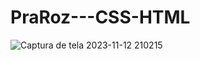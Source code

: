 # PraRoz---CSS-HTML

![Captura de tela 2023-11-12 210215](https://github.com/EvandroPascoal/PraRoz---CSS-HTML/assets/144403154/4ae7cb5e-6182-45ac-a05f-5ecd7a8bc6f0)
